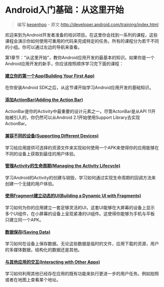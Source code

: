 # Android入门基础：从这里开始

> 编写:[kesenhoo](https://github.com/kesenhoo) - 原文:<http://developer.android.com/training/index.html>

欢迎来到为Android开发者准备的培训项目。在这里你会找到一系列的课程，这些课程会演示你如何使用可重用的代码来完成特定的任务。所有的课程分为若干不同的小组。你可以通过左边的导航来查看。

第1章节：“从这里开始”，教你Android应用开发的最基本的知识。如果你是一个Android应用开发的新手，你应该按照顺序学习完下面的课程：

#### [建立你的第一个App(Building Your First App)](firstapp/index.html)
在你安装Android SDK之后，从这节课开始学习Android应用开发的基础知识。

#### [添加ActionBar(Adding the Action Bar)](actionbar/index.html)
ActionBar是你的Activity中最重要的设计元素之一。尽管ActonBar是从API 11开始被引入的，你仍然可以从Android 2.1开始使用Support Library去实现ActionBar。

#### [兼容不同的设备(Supporting Different Devices)](supporting-devices/index.html)
学习给应用提供可选择的资源文件来实现如何使用一个APK来使得你的应用能够在不同的设备上获取到最佳的用户体验。

#### [管理Activity的生命周期(Managing the Activity Lifecycle)](activity-lifecycle/index.html)
学习Android的Activity的创建与销毁，学习如何通过实现生命周期的回调方法来创建一个无缝的用户体验。

#### [使用Fragment建立动态的UI(Building a Dynamic UI with Fragments)](fragments/index.html)
学习如何为你的应用建立一套足够灵活的UI，这套UI能够在大屏幕的设备上显示多个UI组件，在小屏幕的设备上呈现紧凑的UI组件。这使得你能够为手机与平板只建立同一个APK。

#### [数据保存(Saving Data)](data-storage/index.html)
学习如何在设备上保存数据。无论这些数据是临时的文件，应用下载的资源，用户的多媒体数据，结构化的数据还是其他。

#### [与其他应用的交互(Interacting with Other Apps)](intents/index.html)
学习如何利用其他已经存在应用的既有功能来执行更进一步的用户任务。例如拍照或者在地图上查看某个地址。
